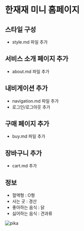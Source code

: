 # 한재재 미니 홈페이지

## 스타일 구성
- style.md 파일 추가


## 서비스 소개 페이지 추가
- about.md 파일 추가

## 내비게이션 추가
- navigation.md 파일 추가
- 로그인/로그아웃 추가

## 구매 페이지 추가
- buy.md 파일 추가

## 장바구니 추가
- cart.md 추가

## 정보
- 혈액형 : O형
- 사는 곳 : 경산
- 좋아하는 음식 : 닭
- 싫어하는 음식 : 견과류

![pika](https://github.com/user-attachments/assets/0a8a34ba-1395-43f4-967c-577469131920)
